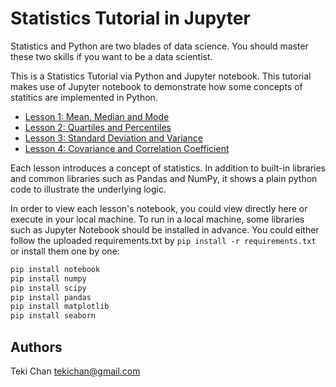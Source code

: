 # Statistics Tutorial in Jupyter

Statistics and Python are two blades of data science. You should master these two skills if you want to be a data scientist. 

This is a Statistics Tutorial via Python and Jupyter notebook. This tutorial makes use of Jupyter notebook to demonstrate how some concepts of statitics are implemented in Python.

- [Lesson 1: Mean, Median and Mode](lesson01.ipynb)
- [Lesson 2: Quartiles and Percentiles](lesson02.ipynb)
- [Lesson 3: Standard Deviation and Variance](lesson03.ipynb)
- [Lesson 4: Covariance and Correlation Coefficient](lesson04.ipynb)

Each lesson introduces a concept of statistics. In addition to built-in libraries and common libraries such as Pandas and NumPy, it shows a plain python code to illustrate the underlying logic.

In order to view each lesson's notebook, you could view directly here or execute in your local machine. To run in a local machine, some libraries such as Jupyter Notebook should be installed in advance. You could either follow the uploaded requirements.txt by `pip install -r requirements.txt` or install them one by one:
```bash
pip install notebook
pip install numpy
pip install scipy
pip install pandas
pip install matplotlib
pip install seaborn
```

## Authors
Teki Chan [tekichan@gmail.com](mailto:tekichan@gmail.com)
